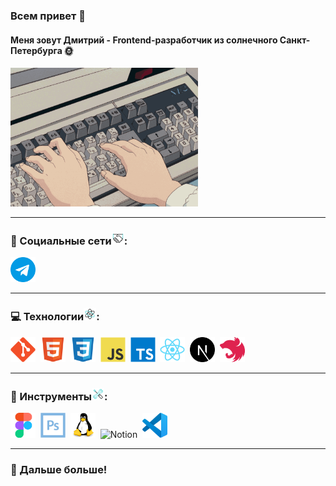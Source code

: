 ### Всем привет 👋
#### Меня зовут Дмитрий - Frontend-разработчик из солнечного Санкт-Петербурга 🌞

<p align="left">
 <img width="300" src="assets/gif/gif2.gif" alt="gif"/>
</p>

---

### 🤝 Социальные сети<img width="20" src="assets/gif/img1.gif" alt="gif"/>:

  <div id="badges">
    <a href="https://t.me/s_niburu_1" target="_blank">
      <img src="/assets/icons/telegram.png" width="40" height="40" alt="telegram"/>
    </a>
  </div>

---

### 💻 Технологии<img width="20" src="assets/gif/img4.gif" alt="gif"/>:

<div>
  <img src="https://github.com/devicons/devicon/blob/master/icons/git/git-original.svg" title="git" alt="git" width="40" height="40"/>&nbsp
  <img src="https://github.com/devicons/devicon/blob/master/icons/html5/html5-original.svg" title="html5" alt="html5" width="40" height="40"/>&nbsp
  <img src="https://github.com/devicons/devicon/blob/master/icons/css3/css3-original.svg" title="css" alt="css" width="40" height="40"/>&nbsp
  <img src="https://github.com/devicons/devicon/blob/master/icons/javascript/javascript-original.svg" title="javascript" alt="javascript" width="40" height="40"/>&nbsp
  <img src="https://github.com/devicons/devicon/blob/master/icons/typescript/typescript-original.svg" title="typescrip" alt="typescrip" width="40" height="40"/>&nbsp
  <img src="https://github.com/devicons/devicon/blob/master/icons/react/react-original.svg" title="reactjs" alt="reactjs" width="40" height="40"/>&nbsp
  <img src="https://github.com/devicons/devicon/blob/master/icons/nextjs/nextjs-original.svg" title="nextjs" alt="nextjs" width="40" height="40"/>&nbsp
  <img src="https://github.com/devicons/devicon/blob/master/icons/nestjs/nestjs-plain.svg" title="nestjs" alt="nestjs" width="40" height="40"/>&nbsp
</div>

---

### 🔧 Инструменты<img width="20" src="assets/gif/img3.gif" alt="gif"/>:

<div>
  <img src="https://github.com/devicons/devicon/blob/master/icons/figma/figma-original.svg" title="Figma" alt="figma" width="40" height="40"/>&nbsp;
   <img src="https://github.com/devicons/devicon/blob/master/icons/photoshop/photoshop-line.svg" title="Photoshop" alt="photoshop" width="40" height="40"/>&nbsp;
  <img src="https://github.com/devicons/devicon/blob/master/icons/linux/linux-original.svg" title="Linux" alt="linux" width="40" height="40"/>&nbsp;
  <img src="https://upload.wikimedia.org/wikipedia/commons/e/e9/Notion-logo.svg" title="Notion" alt="Notion" width="40" height="40"/>&nbsp;
  <img src="https://github.com/devicons/devicon/blob/master/icons/vscode/vscode-original.svg" title="VS Code" alt="VS Code" width="40" height="40"/>&nbsp;
</div>

---
<!--
### ♾ GitHub статистика<img width="20" src="assets/gif/img2.gif" alt="gif"/>:

<table>
  <tr>
    <td>
      <img align="left" src="http://github-readme-streak-stats.herokuapp.com?user=Bula2&theme=react" alt="Статистика" />
    </td>
    <td>
      <img height="195px" align="right" alt="Статистика" src="https://github-readme-stats-sigma-five.vercel.app/api/top-langs/?username=Bula2&layout=compact&theme=react" />
    </td>
  </tr>
  <tr align="center">
   <td colspan="2">
    <img height="195px" align="center" alt="Статистика" src="https://github-readme-activity-graph.vercel.app/graph?username=Ashutosh00710&theme=react&area=true&hide_border=true" width="100%"/>
   </td>
 </tr>
</table>

---
-->

### 🚀 Дальше больше!
